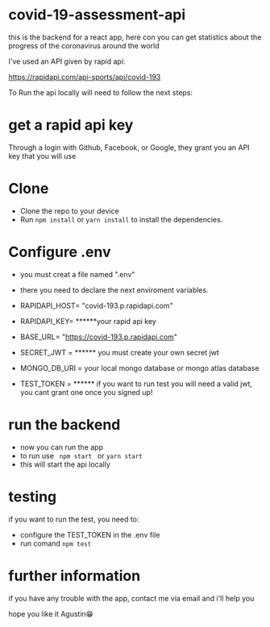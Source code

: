 # covid-19-assessment-api

this is the backend for a react app, here con you can get statistics about the progress of the coronavirus around the world

I've used an API given by rapid api:

https://rapidapi.com/api-sports/api/covid-193

To Run the api locally will need to follow the next steps:

# get a rapid api key

Through a login with Github, Facebook, or Google, they grant you an API key that you will use

# Clone

- Clone the repo to your device
- Run <code>npm install</code> or <code>yarn install</code> to install the dependencies.

# Configure .env

- you must creat a file named ".env"
- there you need to declare the next  enviroment variables.

- RAPIDAPI_HOST= "covid-193.p.rapidapi.com"
- RAPIDAPI_KEY= ******your rapid api key
- BASE_URL= "https://covid-193.p.rapidapi.com"
- SECRET_JWT = ****** you must create your own secret jwt
- MONGO_DB_URI = your local mongo database or mongo atlas database
- TEST_TOKEN = ****** if you want to run test you will need a valid jwt, you cant grant one once you signed up!

# run the backend

- now you can run the app
- to run use <code> npm start </code> or  ``` yarn start  ```
- this will start the api locally

# testing

if you want to run the test, you need to:

- configure the TEST_TOKEN in the .env file
- run comand <code>npm test</code>


# further information

if you have any trouble with the app, contact me via email and i'll help you

hope you like it 
Agustin😁
